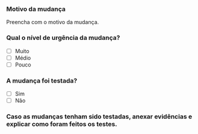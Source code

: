 ### Motivo da mudança

Preencha com o motivo da mudança.

### Qual o nível de urgência da mudança?
- [ ] Muito
- [ ] Médio
- [ ] Pouco

### A mudança foi testada?
- [ ] Sim
- [ ] Não

### Caso as mudanças tenham sido testadas, anexar evidências e explicar como foram feitos os testes.